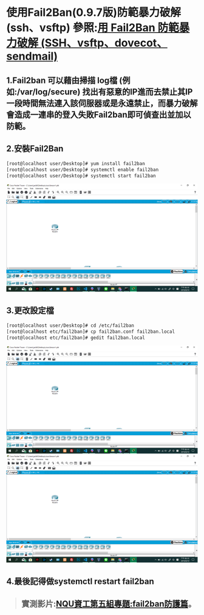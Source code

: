 # 使用Fail2Ban(0.9.7版)防範暴力破解(ssh、vsftp) 參照:[用 Fail2Ban 防範暴力破解 (SSH、vsftp、dovecot、sendmail)](http://www.vixual.net/blog/archives/252)
## 1.Fail2ban 可以藉由掃描 log檔 (例如:/var/log/secure) 找出有惡意的IP進而去禁止其IP一段時間無法連入該伺服器或是永遠禁止，而暴力破解會造成一連串的登入失敗Fail2ban即可偵查出並加以防範。
## 2.安裝Fail2Ban
```
[root@localhost user/Desktop]# yum install fail2ban
[root@localhost user/Desktop]# systemctl enable fail2ban
[root@localhost user/Desktop]# systemctl start fail2ban
```
![image](https://github.com/LarrySu508/cisco-note/blob/master/week1/p1.png)
## 3.更改設定檔
```
[root@localhost user/Desktop]# cd /etc/fail2ban
[root@localhost etc/fail2ban]# cp fail2ban.conf fail2ban.local
[root@localhost etc/fail2ban]# gedit fail2ban.local
```
![image](https://github.com/LarrySu508/cisco-note/blob/master/week1/p1.png)
![image](https://github.com/LarrySu508/cisco-note/blob/master/week1/p1.png)
## 4.最後記得做systemctl restart fail2ban
> ## 實測影片:[NQU資工第五組專題:fail2ban防護篇](https://www.youtube.com/watch?v=wEuQW9laTg4&t=1s)。
